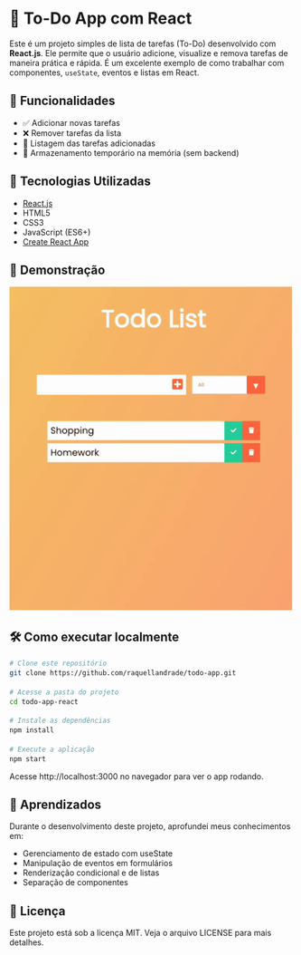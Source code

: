 # 📝 To-Do App com React

Este é um projeto simples de lista de tarefas (To-Do) desenvolvido com **React.js**. Ele permite que o usuário adicione, visualize e remova tarefas de maneira prática e rápida. É um excelente exemplo de como trabalhar com componentes, `useState`, eventos e listas em React.

## 🚀 Funcionalidades

- ✅ Adicionar novas tarefas
- ❌ Remover tarefas da lista
- 📄 Listagem das tarefas adicionadas
- 💾 Armazenamento temporário na memória (sem backend)

## 🧪 Tecnologias Utilizadas

- [React.js](https://reactjs.org/)
- HTML5
- CSS3
- JavaScript (ES6+)
- [Create React App](https://create-react-app.dev/)

## 📸 Demonstração

<img src="assets/todo-app-demo-new.gif" width="500" alt="Todo App">

## 🛠️ Como executar localmente

```bash
# Clone este repositório
git clone https://github.com/raquellandrade/todo-app.git

# Acesse a pasta do projeto
cd todo-app-react

# Instale as dependências
npm install

# Execute a aplicação
npm start
```

Acesse http://localhost:3000 no navegador para ver o app rodando.

## 📌 Aprendizados

Durante o desenvolvimento deste projeto, aprofundei meus conhecimentos em:
- Gerenciamento de estado com useState
- Manipulação de eventos em formulários
- Renderização condicional e de listas
- Separação de componentes

## 📄 Licença

Este projeto está sob a licença MIT. Veja o arquivo LICENSE para mais detalhes.
